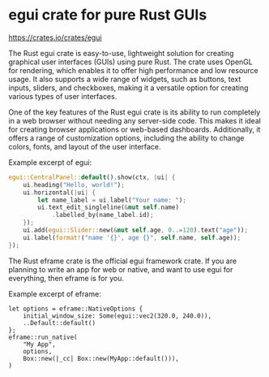 # egui crate for pure Rust GUIs

<https://crates.io/crates/egui>

The Rust egui crate is easy-to-use, lightweight solution for creating graphical user interfaces (GUIs) using pure Rust. The crate uses OpenGL for rendering, which enables it to offer high performance and low resource usage. It also supports a wide range of widgets, such as buttons, text inputs, sliders, and checkboxes, making it a versatile option for creating various types of user interfaces.

One of the key features of the Rust egui crate is its ability to run completely in a web browser without needing any server-side code. This makes it ideal for creating browser applications or web-based dashboards. Additionally, it offers a range of customization options, including the ability to change colors, fonts, and layout of the user interface.

Example excerpt of egui:

```rust
egui::CentralPanel::default().show(ctx, |ui| {
    ui.heading("Hello, world!");
    ui.horizontal(|ui| {
        let name_label = ui.label("Your name: ");
        ui.text_edit_singleline(&mut self.name)
            .labelled_by(name_label.id);
    });
    ui.add(egui::Slider::new(&mut self.age, 0..=120).text("age"));
    ui.label(format!("name '{}', age {}", self.name, self.age));
});
```

The Rust eframe crate is the official egui framework crate. If you are planning to write an app for web or native, and want to use egui for everything, then eframe is for you.

Example excerpt of eframe:

```
let options = eframe::NativeOptions {
    initial_window_size: Some(egui::vec2(320.0, 240.0)),
    ..Default::default()
};
eframe::run_native(
    "My App",
    options,
    Box::new(|_cc| Box::new(MyApp::default())),
)
```
